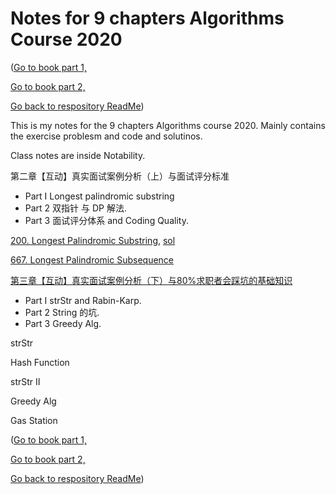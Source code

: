 # Notes for 9 chapters Algorithms Course 2020

([Go to book part 1,](./part1.md)

[Go to book part 2,](./part2.md)

[Go back to respository ReadMe](./README.md))

This is my notes for the 9 chapters Algorithms course 2020. Mainly contains the exercise problesm and code and solutinos.

Class notes are inside Notability. 

第二章【互动】真实面试案例分析（上）与面试评分标准

- Part I Longest palindromic substring
- Part 2 双指针 与 DP 解法.
- Part 3 面试评分体系 and Coding Quality. 

[200. Longest Palindromic Substring](https://www.lintcode.com/problem/longest-palindromic-substring/description), 
[sol](https://www.jiuzhang.com/solution/longest-palindromic-substring/)

[667. Longest Palindromic Subsequence](https://www.lintcode.com/problem/longest-palindromic-subsequence/description)

[第三章【互动】真实面试案例分析（下）与80%求职者会踩坑的基础知识](files/chapter3.md)

- Part I strStr and Rabin-Karp. 
- Part 2 String 的坑.
- Part 3 Greedy Alg.

strStr

Hash Function

strStr II

Greedy Alg

Gas Station


([Go to book part 1,](./part1.md)

[Go to book part 2,](./part2.md)

[Go back to respository ReadMe](./README.md))